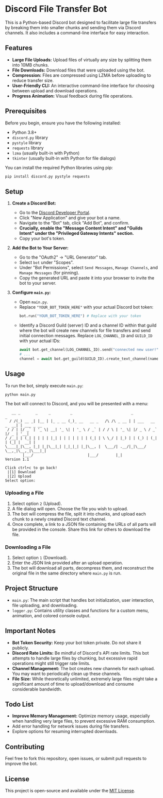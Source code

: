 # Discord File Transfer Bot

This is a Python-based Discord bot designed to facilitate large file transfers by breaking them into smaller chunks and sending them via Discord channels. It also includes a command-line interface for easy interaction.

## Features

* **Large File Uploads:** Upload files of virtually any size by splitting them into 10MB chunks.
* **File Downloads:** Download files that were uploaded using the bot.
* **Compression:** Files are compressed using LZMA before uploading to reduce transfer size.
* **User-Friendly CLI:** An interactive command-line interface for choosing between upload and download operations.
* **Progress Animation:** Visual feedback during file operations.

## Prerequisites

Before you begin, ensure you have the following installed:

* Python 3.8+
* `discord.py` library
* `pystyle` library
* `requests` library
* `lzma` (usually built-in with Python)
* `tkinter` (usually built-in with Python for file dialogs)

You can install the required Python libraries using pip:

```bash
pip install discord.py pystyle requests
````

## Setup

1.  **Create a Discord Bot:**

      * Go to the [Discord Developer Portal](https://discord.com/developers/applications).
      * Click "New Application" and give your bot a name.
      * Navigate to the "Bot" tab, click "Add Bot", and confirm.
      * **Crucially, enable the "Message Content Intent" and "Guilds Intent" under the "Privileged Gateway Intents" section.**
      * Copy your bot's token.

2.  **Add the Bot to Your Server:**

      * Go to the "OAuth2" -\> "URL Generator" tab.
      * Select `bot` under "Scopes".
      * Under "Bot Permissions", select `Send Messages`, `Manage Channels`, and `Manage Messages` (for pinning).
      * Copy the generated URL and paste it into your browser to invite the bot to your server.

3.  **Configure `main.py`:**

      * Open `main.py`.
      * Replace `"YOUR_BOT_TOKEN_HERE"` with your actual Discord bot token:
        ```python
        bot.run("YOUR_BOT_TOKEN_HERE") # Replace with your token
        ```
      * Identify a Discord Guild (server) ID and a channel ID within that guild where the bot will create new channels for file transfers and send initial connection messages. Replace `LOG_CHANNEL_ID` and `GUILD_ID` with your actual IDs:
        ```python
        await bot.get_channel(LOG_CHANNEL_ID).send("connected new user!") # Your channel ID for connection messages
        # ...
        channel = await bot.get_guild(GUILD_ID).create_text_channel(name) # Your guild ID for creating channels
        ```

## Usage

To run the bot, simply execute `main.py`:

```bash
python main.py
```

The bot will connect to Discord, and you will be presented with a menu:

```
   __ _       _     _         _                           _                 _           
  / /(_) __ _| |__ | |_ _ __ (_)_ __   __ _   /\ /\ _ __ | | ___   __ _  __| | ___ _ __ 
 / / | |/ _` | '_ \| __| '_ \| | '_ \ / _` | / / \ | '_ \| |/ _ \ / _` |/ _ | '__|
/ /__| | (_| | | | | |_| | | | | | | | (_| | \ \_/ | |_) | | (_) | (_| | (_| |  __| |   
\____|_|\__, |_| |_|\__|_| |_|_|_| |_|\__, |  \___/| .__/|_|\___/ \__,_|\__,_|\___|_|   
        |___/                         |___/        |_|                                                                                           
Version 1.1                                                                                                                       

Click ctrl+c to go back!
 |[1] Download
 |[2] Upload
Select option:
```

### Uploading a File

1.  Select option `2` (Upload).
2.  A file dialog will open. Choose the file you wish to upload.
3.  The bot will compress the file, split it into chunks, and upload each chunk to a newly created Discord text channel.
4.  Once complete, a link to a JSON file containing the URLs of all parts will be provided in the console. Share this link for others to download the file.

### Downloading a File

1.  Select option `1` (Download).
2.  Enter the JSON link provided after an upload operation.
3.  The bot will download all parts, decompress them, and reconstruct the original file in the same directory where `main.py` is run.

## Project Structure

  * `main.py`: The main script that handles bot initialization, user interaction, file uploading, and downloading.
  * `logger.py`: Contains utility classes and functions for a custom menu, animation, and colored console output.

## Important Notes

  * **Bot Token Security:** Keep your bot token private. Do not share it publicly.
  * **Discord Rate Limits:** Be mindful of Discord's API rate limits. This bot attempts to handle large files by chunking, but excessive rapid operations might still trigger rate limits.
  * **Channel Management:** The bot creates new channels for each upload. You may want to periodically clean up these channels.
  * **File Size:** While theoretically unlimited, extremely large files might take a significant amount of time to upload/download and consume considerable bandwidth.

## Todo List

  * **Improve Memory Management:** Optimize memory usage, especially when handling very large files, to prevent excessive RAM consumption.
  * Add error handling for network issues during file transfers.
  * Explore options for resuming interrupted downloads.

## Contributing

Feel free to fork this repository, open issues, or submit pull requests to improve the bot.

## License

This project is open-source and available under the [MIT License](https://www.google.com/search?q=LICENSE).
